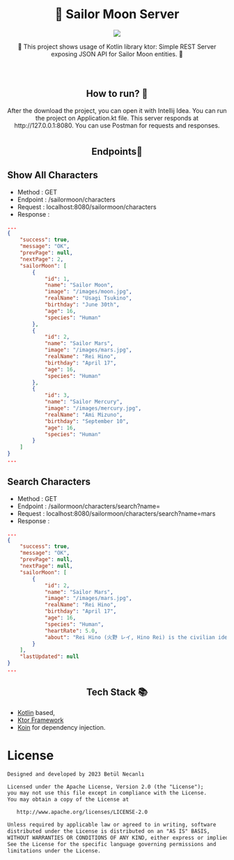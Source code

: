 # <h1 align="center">🌙 Sailor Moon Server</h1>

<p align="center">
<img src="https://github.com/betulnecanli/SailorMoonServer/blob/master/banner/sailorbnnr.png?raw=true"/>
</p>

<p align="center">  
🌙 This project shows usage of Kotlin library ktor: Simple REST Server exposing JSON API for Sailor Moon entities. 🌙
</p>
</br>

# <h2 align="center">How to run? 🚀 </h2>
<p align="center"> 
After the download the project, you can open it with Intellij Idea. 
You can run the project on Application.kt file.
This server responds at http://127.0.0.1:8080.
You can use Postman for requests and responses.
</p>


# <h2 align="center">Endpoints📜 </h2>
## Show All Characters 
- Method : GET
- Endpoint : /sailormoon/characters
- Request : localhost:8080/sailormoon/characters
- Response : 
```json 
...
{
    "success": true,
    "message": "OK",
    "prevPage": null,
    "nextPage": 2,
    "sailorMoon": [
        {
            "id": 1,
            "name": "Sailor Moon",
            "image": "/images/moon.jpg",
            "realName": "Usagi Tsukino",
            "birthday": "June 30th",
            "age": 16,
            "species": "Human"
        },
        {
            "id": 2,
            "name": "Sailor Mars",
            "image": "/images/mars.jpg",
            "realName": "Rei Hino",
            "birthday": "April 17",
            "age": 16,
            "species": "Human"
        },
        {
            "id": 3,
            "name": "Sailor Mercury",
            "image": "/images/mercury.jpg",
            "realName": "Ami Mizuno",
            "birthday": "September 10",
            "age": 16,
            "species": "Human"
        }
    ]
}
...
```
## Search Characters
- Method : GET
- Endpoint : /sailormoon/characters/search?name=
- Request : localhost:8080/sailormoon/characters/search?name=mars
- Response : 
```json 
...
{
    "success": true,
    "message": "OK",
    "prevPage": null,
    "nextPage": null,
    "sailorMoon": [
        {
            "id": 2,
            "name": "Sailor Mars",
            "image": "/images/mars.jpg",
            "realName": "Rei Hino",
            "birthday": "April 17",
            "age": 16,
            "species": "Human",
            "heartRate": 5.0,
            "about": "Rei Hino (火野 レイ, Hino Rei) is the civilian identity and present-day incarnation of Sailor Mars (セーラーマーズ, Seera Maazu). She is a shrine priestess who lives at Hikawa Shrinewith her Grandfather and the crows Phobos and Deimos in the manga."
        }
    ],
    "lastUpdated": null
}
...
```
 <h2 align="center">Tech Stack 📚</h2>

- [Kotlin](https://kotlinlang.org/) based,
- [Ktor Framework](https://ktor.io/docs/welcome.html) 
- [Koin](https://insert-koin.io/) for dependency injection.

# License
```xml
Designed and developed by 2023 Betül Necanlı 

Licensed under the Apache License, Version 2.0 (the "License");
you may not use this file except in compliance with the License.
You may obtain a copy of the License at

   http://www.apache.org/licenses/LICENSE-2.0

Unless required by applicable law or agreed to in writing, software
distributed under the License is distributed on an "AS IS" BASIS,
WITHOUT WARRANTIES OR CONDITIONS OF ANY KIND, either express or implied.
See the License for the specific language governing permissions and
limitations under the License.
```
